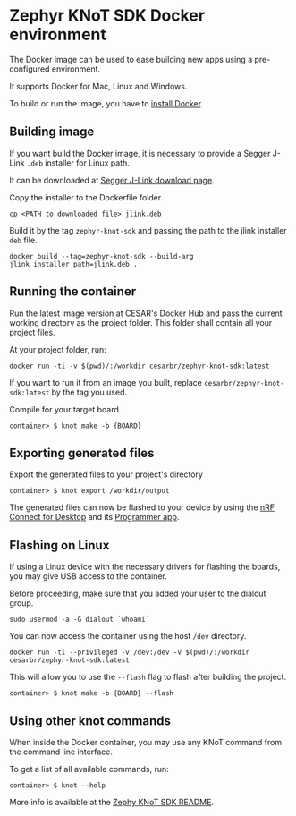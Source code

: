 # Zephyr KNoT SDK Docker environment

The Docker image can be used to ease building new apps using a pre-configured
environment.

It supports Docker for Mac, Linux and Windows.

To build or run the image, you have to [install Docker](https://docs.docker.com/install/).

## Building image

If you want build the Docker image, it is necessary to provide a Segger J-Link
`.deb` installer for Linux path.

It can be downloaded at [Segger J-Link download page](https://www.segger.com/downloads/jlink/#J-LinkSoftwareAndDocumentationPack).

Copy the installer to the Dockerfile folder.

```shell
cp <PATH to downloaded file> jlink.deb
```

Build it by the tag `zephyr-knot-sdk` and passing the path to the jlink installer `deb` file.

```shell
docker build --tag=zephyr-knot-sdk --build-arg jlink_installer_path=jlink.deb .
```

## Running the container

Run the latest image version at CESAR's Docker Hub and pass the current working
directory as the project folder.
This folder shall contain all your project files.

At your project folder, run:

```shell
docker run -ti -v $(pwd)/:/workdir cesarbr/zephyr-knot-sdk:latest
```

If you want to run it from an image you built, replace `cesarbr/zephyr-knot-sdk:latest`
by the tag you used.

Compile for your target board

```shell
container> $ knot make -b {BOARD}
```

## Exporting generated files

Export the generated files to your project's directory
```shell
container> $ knot export /workdir/output
```

The generated files can now be flashed to your device by using the
[nRF Connect for Desktop](https://www.nordicsemi.com/?sc_itemid=%7B49D2264D-62FD-4C16-811F-88B477833C5D%7D) and its
[Programmer app](https://infocenter.nordicsemi.com/topic/ug_nc_programmer/UG/nrf_connect_programmer/ncp_introduction.html).

## Flashing on Linux

If using a Linux device with the necessary drivers for flashing the boards,
you may give USB access to the container.

Before proceeding, make sure that you added your user to the dialout group.

```shell
sudo usermod -a -G dialout `whoami`
```

You can now access the container using the host `/dev` directory.

```shell
docker run -ti --privileged -v /dev:/dev -v $(pwd)/:/workdir cesarbr/zephyr-knot-sdk:latest
```

This will allow you to use the `--flash` flag to flash after building the project.

```shell
container> $ knot make -b {BOARD} --flash
```

## Using other knot commands

When inside the Docker container, you may use any KNoT command from the command line interface.

To get a list of all available commands, run:

```
container> $ knot --help
```

More info is available at the [Zephy KNoT SDK README](https://github.com/CESARBR/zephyr-knot-sdk/).
